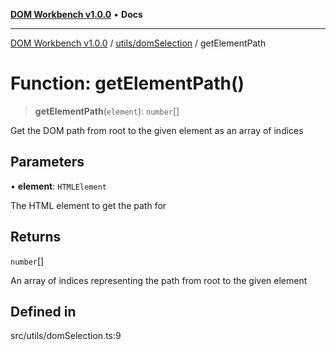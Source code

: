 [**DOM Workbench v1.0.0**](../../../README.md) • **Docs**

***

[DOM Workbench v1.0.0](../../../modules.md) / [utils/domSelection](../README.md) / getElementPath

# Function: getElementPath()

> **getElementPath**(`element`): `number`[]

Get the DOM path from root to the given element as an array of indices

## Parameters

• **element**: `HTMLElement`

The HTML element to get the path for

## Returns

`number`[]

An array of indices representing the path from root to the given element

## Defined in

src/utils/domSelection.ts:9
